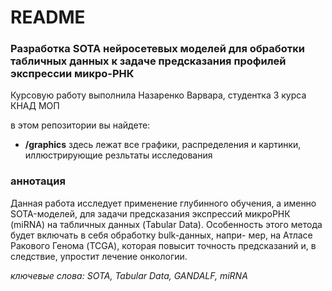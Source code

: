 # README 
### Разработка SOTA нейросетевых моделей для обработки табличных данных к задаче предсказания профилей экспрессии микро-РНК
Курсовую работу выполнила Назаренко Варвара, 
студентка 3 курса КНАД МОП

в этом репозитории вы найдете:
- **/graphics**
  здесь лежат все графики, распределения и картинки, иллюстрирующие резльтаты исследования

### аннотация 
Данная работа исследует применение глубинного обучения, а именно SOTA-моделей,
для задачи предсказания экспрессий микроРНК (miRNA) на табличных данных (Tabular
Data). Особенность этого метода будет включать в себя обработку bulk-данных, напри-
мер, на Атласе Ракового Генома (TCGA), которая повысит точность предсказаний и, в
следствие, упростит лечение онкологии.

*ключевые слова: SOTA, Tabular Data, GANDALF, miRNA*
